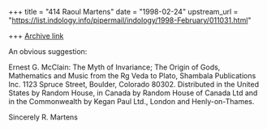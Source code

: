 +++
title = "414 Raoul Martens"
date = "1998-02-24"
upstream_url = "https://list.indology.info/pipermail/indology/1998-February/011031.html"

+++
[Archive link](https://list.indology.info/pipermail/indology/1998-February/011031.html)

An obvious suggestion:

Ernest G. McClain: The Myth of Invariance; The Origin of Gods, Mathematics
and Music from the Rg Veda to Plato, Shambala Publications Inc. 1123 Spruce
Street, Boulder, Colorado 80302. Distributed in the United States by Random
House, in Canada by Random House of Canada Ltd and in the Commonwealth by
Kegan Paul Ltd., London and Henly-on-Thames.

Sincerely R. Martens



